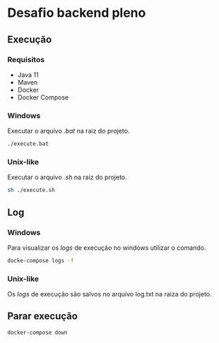 # Desaﬁo backend pleno
## Execução
### Requisitos
- Java 11
- Maven
- Docker
- Docker Compose

### Windows
Executar o arquivo _.bat_ na raiz do projeto.
```cmd
./execute.bat
```
### Unix-like
Executar o arquivo _.sh_ na raiz do projeto.
```bash
sh ./execute.sh
```
## Log
### Windows
Para visualizar os _logs_ de execução no windows utilizar o comando.
```bash
docke-compose logs -f
```
### Unix-like
Os _logs_ de execução são salvos no arquivo log.txt na raiza do projeto.
## Parar execução
```bash
docker-compose down
```
